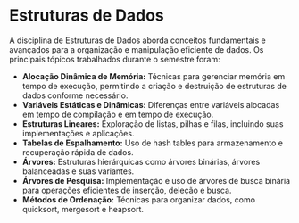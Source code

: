 # Estruturas de Dados

A disciplina de Estruturas de Dados aborda conceitos fundamentais e avançados para a organização e manipulação eficiente de dados. Os principais tópicos trabalhados durante o semestre foram:

- **Alocação Dinâmica de Memória:** Técnicas para gerenciar memória em tempo de execução, permitindo a criação e destruição de estruturas de dados conforme necessário.
- **Variáveis Estáticas e Dinâmicas:** Diferenças entre variáveis alocadas em tempo de compilação e em tempo de execução.
- **Estruturas Lineares:** Exploração de listas, pilhas e filas, incluindo suas implementações e aplicações.
- **Tabelas de Espalhamento:** Uso de hash tables para armazenamento e recuperação rápida de dados.
- **Árvores:** Estruturas hierárquicas como árvores binárias, árvores balanceadas e suas variantes.
- **Árvores de Pesquisa:** Implementação e uso de árvores de busca binária para operações eficientes de inserção, deleção e busca.
- **Métodos de Ordenação:** Técnicas para organizar dados, como quicksort, mergesort e heapsort.

